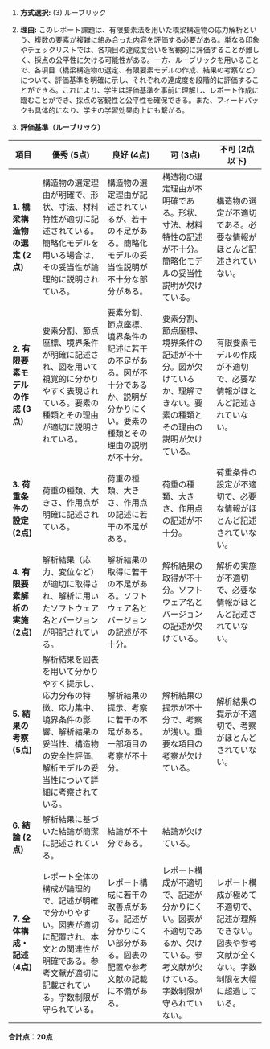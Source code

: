 1. **方式選択:** (3) ルーブリック

2. **理由:** このレポート課題は、有限要素法を用いた橋梁構造物の応力解析という、複数の要素が複雑に絡み合った内容を評価する必要がある。単なる印象やチェックリストでは、各項目の達成度合いを客観的に評価することが難しく、採点の公平性に欠ける可能性がある。一方、ルーブリックを用いることで、各項目（橋梁構造物の選定、有限要素モデルの作成、結果の考察など）について、評価基準を明確に示し、それぞれの達成度を段階的に評価することができる。これにより、学生は評価基準を事前に理解し、レポート作成に臨むことができ、採点の客観性と公平性を確保できる。また、フィードバックも具体的になり、学生の学習効果向上にも繋がる。


3. **評価基準（ルーブリック）**

| 項目 | 優秀 (5点) | 良好 (4点) | 可 (3点) | 不可 (2点以下) |
|---|---|---|---|---|
| **1. 橋梁構造物の選定 (2点)** | 構造物の選定理由が明確で、形状、寸法、材料特性が適切に記述されている。簡略化モデルを用いる場合は、その妥当性が論理的に説明されている。 | 構造物の選定理由が記述されているが、若干の不足がある。簡略化モデルの妥当性説明が不十分な部分がある。 | 構造物の選定理由が不明確である。形状、寸法、材料特性の記述が不十分。簡略化モデルの妥当性説明が欠けている。 | 構造物の選定が不適切である。必要な情報がほとんど記述されていない。 |
| **2. 有限要素モデルの作成 (3点)** | 要素分割、節点座標、境界条件が明確に記述され、図を用いて視覚的に分かりやすく表現されている。要素の種類とその理由が適切に説明されている。 | 要素分割、節点座標、境界条件の記述に若干の不足がある。図が不十分であるか、説明が分かりにくい。要素の種類とその理由の説明が不十分。 | 要素分割、節点座標、境界条件の記述が不十分。図が欠けているか、理解できない。要素の種類とその理由の説明が欠けている。 | 有限要素モデルの作成が不適切で、必要な情報がほとんど記述されていない。 |
| **3. 荷重条件の設定 (2点)** | 荷重の種類、大きさ、作用点が明確に記述されている。 | 荷重の種類、大きさ、作用点の記述に若干の不足がある。 | 荷重の種類、大きさ、作用点の記述が不十分。 | 荷重条件の設定が不適切で、必要な情報がほとんど記述されていない。 |
| **4. 有限要素解析の実施 (2点)** | 解析結果（応力、変位など）が適切に取得され、解析に用いたソフトウェア名とバージョンが明記されている。 | 解析結果の取得に若干の不足がある。ソフトウェア名とバージョンの記述が不十分。 | 解析結果の取得が不十分。ソフトウェア名とバージョンの記述が欠けている。 | 解析の実施が不適切で、必要な情報がほとんど記述されていない。 |
| **5. 結果の考察 (5点)** | 解析結果を図表を用いて分かりやすく提示し、応力分布の特徴、応力集中、境界条件の影響、解析結果の妥当性、構造物の安全性評価、解析モデルの妥当性について詳細に考察されている。 | 解析結果の提示、考察に若干の不足がある。一部項目の考察が不十分。 | 解析結果の提示が不十分で、考察が浅い。重要な項目の考察が欠けている。 | 解析結果の提示が不適切で、考察がほとんどされていない。 |
| **6. 結論 (2点)** | 解析結果に基づいた結論が簡潔に記述されている。 | 結論が不十分である。 | 結論が欠けている。 |  |
| **7. 全体構成・記述 (4点)** | レポート全体の構成が論理的で、記述が明確で分かりやすい。図表が適切に配置され、本文との関連性が明確である。参考文献が適切に記載されている。字数制限が守られている。 | レポート構成に若干の改善点がある。記述が分かりにくい部分がある。図表の配置や参考文献の記載に不備がある。 | レポート構成が不適切で、記述が分かりにくい。図表が不適切であるか、欠けている。参考文献が欠けている。字数制限が守られていない。 | レポート構成が極めて不適切で、記述が理解できない。図表や参考文献が全くない。字数制限を大幅に超過している。 |


**合計点：20点**
